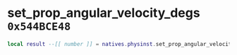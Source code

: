 # set_prop_angular_velocity_degs `0x544BCE48`

```lua
local result --[[ number ]] = natives.physinst.set_prop_angular_velocity_degs(_unk0 --[[ number ]], _unk1 --[[ number ]])
```